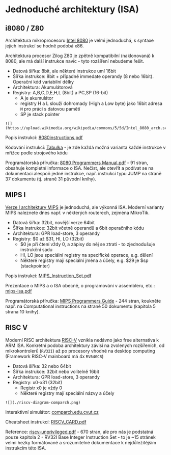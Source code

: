 # Jednoduché architektury (ISA)

## i8080 / Z80

Architektura mikroprocesoru [Intel 8080](https://en.wikipedia.org/wiki/Intel_8080) je velmi jednoduchá, s syntaxe jejích instrukcí se hodně podobá x86.

Architektura procesor Zilog Z80 je zpětně kompatibilní (naklonovaná) k 8080, ale má další instrukce navíc - tyto rozšíření nebudeme řešit.

- Datová šířka: 8bit, ale některé instrukce umí 16bit  
- Šířka instrukce: 8bit + případné immedate operandy (8 nebo 16bit). Operační kód variabilní délky
- Architektura: Akumulátorová
- Registry: A,B,C,D,E,H,L (8bit) a PC,SP (16-bit)
  - A je akumulátor
  - registry H a L slouží dohromady (High a Low byte) jako 16bit adresa `M` pro práci s datovou pamětí
  - SP je stack pointer

```admonish info title="Blokový diagram",collapsible=true
![](https://upload.wikimedia.org/wikipedia/commons/5/5d/Intel_8080_arch.svg)
```

Popis instrukcí: [8080instructions.pdf](../docs/8080instructions.pdf)

Kódování instrukcí: [Tabulka](https://pastraiser.com/cpu/i8080/i8080_opcodes.html) - je zde každá možná varianta každé instrukce v mřížce podle strojového kódu

Programátorská příručka: [8080 Programmers Manual.pdf](../docs/8080%20Programmers%20Manual.pdf) - 91 stran, obsahuje kompletní informace o ISA. Nečíst, ale otevřít a podívat se na dokumentaci alespoň jedné instrukce, např. instrukcí typu JUMP na straně 37 dokumentu (tj. straně 31 původní knihy).

## MIPS I

[Verze I architektury MIPS](https://en.wikipedia.org/wiki/MIPS_architecture#MIPS_I) je jednoduchá, ale výkonná ISA. Moderní varianty MIPS naleznete dnes např. v některých routerech, zejména MikroTik.

- Datová šířka: 32bit, novější verze 64bit
- Šířka instrukce: 32bit včetně operandů a 6bit operačního kódu
- Architektura: GPR load-store, 3 operandy
- Registry: \$0 až \$31, HI, LO (32bit)
  - \$0 je při čtení vždy 0, a zápisy do něj se ztratí - to zjednodušuje instrukční sadu
  - HI, LO jsou speciální registry na specifické operace, e.g. dělení
  - Některé registry mají speciální jména a účely, e.g. \$29 je \$sp (stackpointer)

Popis instrukcí: [MIPS_Instruction_Set.pdf](../docs/MIPS_Instruction_Set.pdf)

Prezentace o MIPS a o ISA obecně, o programování v assembleru, etc.: [mips-isa.pdf](http://www.cs.columbia.edu/~martha/courses/3827/sp16/mips-isa.pdf)

Programátorská příručka: [MIPS Programmers Guide](../docs/MIPS%20Programmers%20Guide.pdf) - 244 stran, koukněte např. na Computational instructions na straně 50 dokumentu (kapitola 5 strana 10 knihy).

## RISC V

Moderní RISC architektura [RISC-V](https://en.wikipedia.org/wiki/RISC-V#Design) vznikla nedávno jako free alternativa k ARM ISA. Konkrétní podoba architektury závisí na zvolených rozšířeních, od mikrokontrolerů (`RV32I`) až po procesory vhodné na desktop computing (Framework RISC-V mainboard má 4x `RV64GCB`)

- Datová šířka: 32 nebo 64bit
- Šířka instrukce: 32bit nebo volitelně 16bit
- Architektura: GPR load-store, 3 operandy
- Registry: x0-x31 (32bit)
  - Registr x0 je vždy 0
  - Některé registry mají speciální názvy a účely

```admonish info title="Blokový diagram",collapsible=true
![](./riscv-diagram-comparch.png)
```

Interaktivní simulátor: [comparch.edu.cvut.cz](https://comparch.edu.cvut.cz/qtrvsim/app/)

Cheatsheet instrukcí: [RISCV_CARD.pdf](../docs/RISCV_CARD.pdf)

Reference: [riscv-unprivileged.pdf](../docs/riscv-unprivileged.pdf) - 670 stran, ale pro nás je podstatná pouze kapitola 2 - RV32I Base Integer Instruction Set - to je ~15 stránek velmi hezky formátované a srozumitelné dokumentace k nejdůležitějším instrukcím této ISA.
